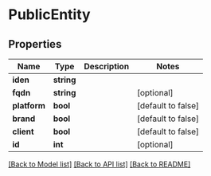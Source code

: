 # PublicEntity

## Properties
Name | Type | Description | Notes
------------ | ------------- | ------------- | -------------
**iden** | **string** |  | 
**fqdn** | **string** |  | [optional] 
**platform** | **bool** |  | [default to false]
**brand** | **bool** |  | [default to false]
**client** | **bool** |  | [default to false]
**id** | **int** |  | [optional] 

[[Back to Model list]](../README.md#documentation-for-models) [[Back to API list]](../README.md#documentation-for-api-endpoints) [[Back to README]](../README.md)


